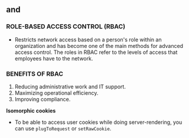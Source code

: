 ## <Login /> and <Auth />

### ROLE-BASED ACCESS CONTROL (RBAC)
- Restricts network access based on a person's role within an organization and has become one of the main methods for advanced access control. The roles in RBAC refer to the levels of access that employees have to the network.

### BENEFITS OF RBAC
1. Reducing administrative work and IT support. 
2. Maximizing operational efficiency.
3. Improving compliance.

**Isomorphic cookies**
- To be able to access user cookies while doing server-rendering, you can use `plugToRequest` or `setRawCookie`.
